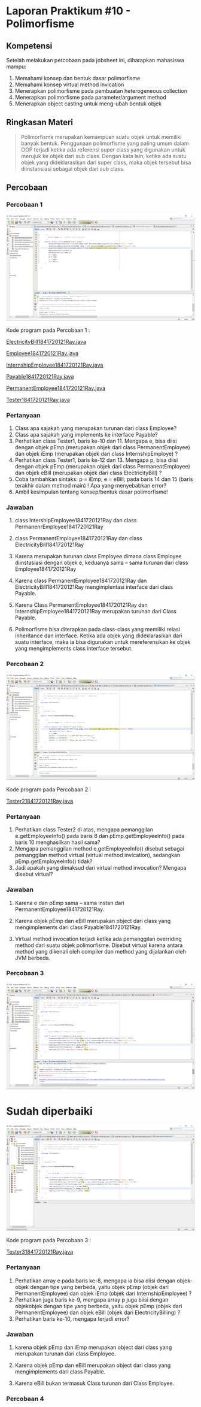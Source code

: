 # Laporan Praktikum #10 - Polimorfisme

## Kompetensi

Setelah melakukan percobaan pada jobsheet ini, diharapkan mahasiswa mampu:
1. Memahami konsep dan bentuk dasar polimorfisme
2. Memahami konsep virtual method invication
3. Menerapkan polimorfisme pada pembuatan heterogeneous collection
4. Menerapkan polimorfisme pada parameter/argument method
5. Menerapkan object casting untuk meng-ubah bentuk objek

## Ringkasan Materi

>Polimorfisme merupakan kemampuan suatu objek untuk memiliki banyak bentuk. Penggunaan polimorfisme yang paling umum dalam OOP terjadi ketika ada referensi super class yang digunakan untuk merujuk ke objek dari sub class. Dengan kata lain, ketika ada suatu objek yang dideklarasikan dari super class, maka objek tersebut bisa diinstansiasi sebagai objek dari sub class.

## Percobaan

### Percobaan 1

![contoh screenshot](img/Screenshot_1.png)

Kode program pada Percobaan 1 : 

[ElectricityBill1841720121Ray.java](../../src/10_Polimorfisme/Percobaan1/ElectricityBill1841720121Ray.java)

[Employee1841720121Ray.java](../../src/10_Polimorfisme/Percobaan1/Employee1841720121Ray.java)

[InternshipEmployee1841720121Ray.java](../../src/10_Polimorfisme/Percobaan1/InternshipEmployee1841720121Ray.java)

[Payable1841720121Ray.java](../../src/10_Polimorfisme/Percobaan1/Payable1841720121Ray.java)

[PermanentEmployee1841720121Ray.java](../../src/10_Polimorfisme/Percobaan1/PermanentEmployee1841720121Ray.java)

[Tester1841720121Ray.java](../../src/10_Polimorfisme/Percobaan1/Tester1841720121Ray.java)

### Pertanyaan

1. Class apa sajakah yang merupakan turunan dari class Employee? 
2. Class apa sajakah yang implements ke interface Payable? 
3. Perhatikan class Tester1, baris ke-10 dan 11. Mengapa e, bisa diisi dengan objek pEmp (merupakan objek dari class PermanentEmployee) dan objek iEmp (merupakan objek dari class InternshipEmploye) ?  
4. Perhatikan class Tester1, baris ke-12 dan 13. Mengapa p, bisa diisi dengan objek pEmp (merupakan objek dari class PermanentEmployee) dan objek eBill (merupakan objek dari class ElectricityBill) ? 
5. Coba tambahkan sintaks: p = iEmp;      e = eBill; pada baris 14 dan 15 (baris terakhir dalam method main) ! Apa yang menyebabkan error? 
6. Ambil kesimpulan tentang konsep/bentuk dasar polimorfisme! 

### Jawaban

1. class IntershipEmployee1841720121Ray dan class PermanenrEmployee1841720121Ray

2. class PermanentEmployee1841720121Ray dan class ElectricityBill1841720121Ray

3. Karena merupakan turunan class Employee dimana class Employee diinstasiasi dengan objek e, keduanya sama – sama turunan dari class Employee1841720121Ray

4. Karena class PermanentEmployee1841720121Ray dan ElectricityBill1841720121Ray mengimplentasi interface dari class Payable.

5. Karena Class PermanentEmployee1841720121Ray dan InternshipEmployee1841720121Ray merupakan turunan dari Class Payable.

6. Polimorfisme bisa diterapkan pada class-class yang memiliki relasi inheritance dan interface. Ketika ada objek yang dideklarasikan dari suatu interface, maka ia bisa digunakan untuk mereferensikan ke objek yang mengimplements class interface tersebut.

### Percobaan 2

![contoh screenshot](img/Screenshot_2.png)

Kode program pada Percobaan 2 : 

[Tester21841720121Ray.java](../../src/10_Polimorfisme/Percobaan2/Tester21841720121Ray.java)

### Pertanyaan

1. Perhatikan class Tester2 di atas, mengapa pemanggilan e.getEmployeeInfo() pada baris 8 dan pEmp.getEmployeeInfo() pada baris 10 menghasilkan hasil sama?  
2. Mengapa pemanggilan method e.getEmployeeInfo() disebut sebagai pemanggilan method virtual (virtual method invication), sedangkan pEmp.getEmployeeInfo() tidak? 
3. Jadi apakah yang dimaksud dari virtual method invocation? Mengapa disebut virtual?

### Jawaban

1. Karena e dan pEmp sama – sama instan dari PermanentEmployee1841720121Ray.

2. Karena objek pEmp dan eBill merupakan object dari class yang mengimplements dari class Payable1841720121Ray.

3. Virtual method invocation terjadi ketika ada pemanggilan overriding method dari suatu objek polimorfisme. Disebut virtual karena antara method yang dikenali oleh compiler dan method yang dijalankan oleh JVM berbeda.

### Percobaan 3

![contoh screenshot](img/Screenshot_5.png)

# Sudah diperbaiki 

![contoh screenshot](img/Screenshot_4.png)

Kode program pada Percobaan 3 : 

[Tester31841720121Ray.java](../../src/10_Polimorfisme/Percobaan3/Tester31841720121Ray.java)

### Pertanyaan

1. Perhatikan array e pada baris ke-8, mengapa ia bisa diisi dengan objek-objek dengan tipe yang berbeda, yaitu objek pEmp (objek dari PermanentEmployee) dan objek iEmp (objek dari InternshipEmployee) ? 
2. Perhatikan juga baris ke-9, mengapa array p juga biisi dengan objekobjek dengan tipe yang berbeda, yaitu objek pEmp (objek dari PermanentEmployee) dan objek eBill (objek dari ElectricityBilling) ? 
3. Perhatikan baris ke-10, mengapa terjadi error? 

### Jawaban

1. karena objek pEmp dan iEmp merupakan object dari class yang merupakan turunan dari class Employee.

2. Karena objek pEmp dan eBill merupakan object dari class yang mengimplements dari class Payable.

3. Karena eBill bukan termasuk Class turunan dari Class Employee. 

### Percobaan 4